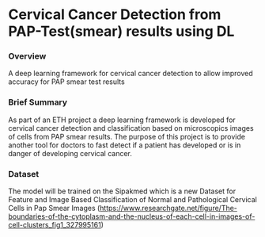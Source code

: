 # Cervical Cancer Detection from PAP-Test(smear) results using DL
### Overview 
A deep learning framework for cervical cancer detection to allow improved accuracy for PAP smear test results

### Brief Summary
As part of an ETH project a deep learning framework is developed for cervical cancer detection and classification based on microscopics images of cells from PAP smear results. The purpose of this project is to provide another tool for doctors to fast detect if a patient has developed or is in danger of developing cervical cancer.

### Dataset
The model will be trained on the Sipakmed which is a new Dataset for Feature and Image Based Classification of Normal and Pathological Cervical Cells in Pap Smear Images (https://www.researchgate.net/figure/The-boundaries-of-the-cytoplasm-and-the-nucleus-of-each-cell-in-images-of-cell-clusters_fig1_327995161)

